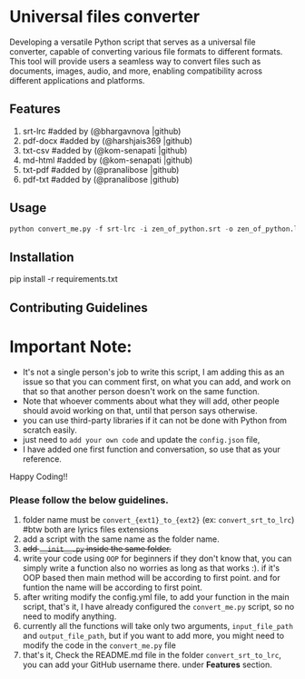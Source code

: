 # Universal files converter

Developing a versatile Python script that serves as a universal file converter, capable of converting various file formats to different formats. This tool will provide users a seamless way to convert files such as documents, images, audio, and more, enabling compatibility across different applications and platforms.

## Features

1. srt-lrc #added by (@bhargavnova |github)
2. pdf-docx #added by (@harshjais369 |github)
3. txt-csv #added by (@kom-senapati |github)
4. md-html #added by (@kom-senapati |github)
5. txt-pdf #added by (@pranalibose |github)
6. pdf-txt #added by (@pranalibose |github)

## Usage

```python
python convert_me.py -f srt-lrc -i zen_of_python.srt -o zen_of_python.lrc
```

## Installation

pip install -r requirements.txt

## Contributing Guidelines

# Important Note:
- It's not a single person's job to write this script, I am adding this as an issue so that you can comment first, on what you can add, and work on that so that another person doesn't work on the same function.
- Note that whoever comments about what they will add, other people should avoid working on that, until that person says otherwise.
- you can use third-party libraries if it can not be done with Python from scratch easily.
- just need to `add your own code` and update the `config.json` file,
- I have added one first function and conversation, so use that as your reference.


Happy Coding!!

### Please follow the below guidelines.
1. folder name must be `convert_{ext1}_to_{ext2}` (ex: `convert_srt_to_lrc`) #btw both are lyrics files extensions
2.  add a script with the same name as the folder name.
3. ~~add `__init__.py` inside the same folder.~~
4. write your code using `OOP` for beginners if they don't know that, you can simply write a function also no worries as long as that works :). if it's OOP based then main method will be according to first point. and for funtion the name will be according to first point.
5. after writing modify the config.yml file, to add your function in the main script, that's it, I have already configured the `convert_me.py` script, so no need to modify anything.
6. currently all the functions will take only two arguments, `input_file_path` and `output_file_path`, but if you want to add more, you might need to modify the code in the `convert_me.py` file
7. that's it, Check the README.md file in the folder `convert_srt_to_lrc`, you can add your GitHub username there. under **Features** section.

